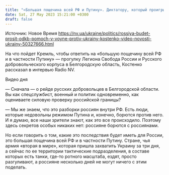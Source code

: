 ```yaml
---
title: "«Большая пощечина всей РФ и Путину». Диктатору, который проигрывает, не стыдно просить ОДКБ о помощи в войне — интервью с Костенко"
date: Sat, 27 May 2023 15:21:00 +0300
draft: false
---
```

Источник: Новое Время https://nv.ua/ukraine/politics/rossiya-budet-prosit-odkb-pomoch-v-voyne-protiv-ukrainy-kostenko-video-novosti-ukrainy-50327666.html


 На что пойдет Кремль, чтобы ответить на «большую пощечину всей РФ и в частности Путину» — прогулку Легиона Свобода России и Русского добровольческого корпуса в Белгородскую область, Костенко рассказал в интервью Radio NV.

  Видео дня    

— Сначала — о рейде русских добровольцев в Белгородской области. Вы как спецслужбист, военный и политик одновременно, как оцениваете силовую проверку российской границы?

— Мы же знаем, что это разборки россиян внутри РФ. Есть люди, которые недовольны режимом Путина и, конечно, борются против него. И я думаю, все наши зрители знают, как это все происходило. Поэтому здесь секретов особых никаких нет: россияне борются с россиянами.

Но если говорить о том, какие это последствия будет иметь для России, это большая пощечина всей РФ и в частности Путину. Стране, чья армия «вторая в мире», которая пришла захватить Украину за три дня, а сейчас по ее территории тактические подразделения, в составе которых есть танки, где-то ротного масштаба, ездят, просто разгуливают, а россияне несколько дней не могут ничего с этим поделать.
